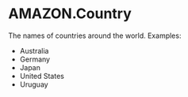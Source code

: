 # AMAZON\.Country<a name="built-in-slot-country"></a>

The names of countries around the world\. Examples:
+ Australia
+ Germany
+ Japan
+ United States
+ Uruguay